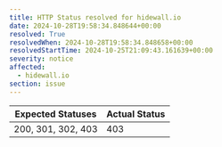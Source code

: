 ```yaml
---
title: HTTP Status resolved for hidewall.io
date: 2024-10-28T19:58:34.848644+00:00
resolved: True
resolvedWhen: 2024-10-28T19:58:34.848658+00:00
resolvedStartTime: 2024-10-25T21:09:43.161639+00:00
severity: notice
affected:
  - hidewall.io
section: issue
---
```


| Expected Statuses | Actual Status  |
|-------------------|----------------|
| 200, 301, 302, 403 | 403 |
